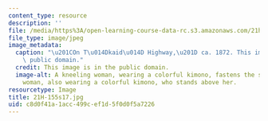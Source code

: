 ```yaml
---
content_type: resource
description: ''
file: /media/https%3A/open-learning-course-data-rc.s3.amazonaws.com/21h-155-modern-japan-1868-to-present-spring-2017/c8d0f41a1acc499cef1d5f0d0f5a7226_21H-155s17.jpg
file_type: image/jpeg
image_metadata:
  caption: "\u201COn T\u014Dkaid\u014D Highway,\u201D ca. 1872. This image is in the\
    \ public domain."
  credit: This image is in the public domain.
  image-alt: A kneeling woman, wearing a colorful kimono, fastens the sandle of another
    woman, also wearing a colorful kimono, who stands above her.
resourcetype: Image
title: 21H-155s17.jpg
uid: c8d0f41a-1acc-499c-ef1d-5f0d0f5a7226
---
```

